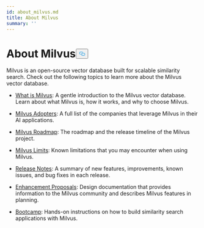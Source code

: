 ```yaml
---
id: about_milvus.md
title: About Milvus
summary: ''
---
```

<h1 id="About-Milvus" class="common-anchor-header">About Milvus<button data-href="#About-Milvus" class="anchor-icon" translate="no">
      <svg translate="no"
        aria-hidden="true"
        focusable="false"
        height="20"
        version="1.1"
        viewBox="0 0 16 16"
        width="16"
      >
        <path
          fill="#0092E4"
          fill-rule="evenodd"
          d="M4 9h1v1H4c-1.5 0-3-1.69-3-3.5S2.55 3 4 3h4c1.45 0 3 1.69 3 3.5 0 1.41-.91 2.72-2 3.25V8.59c.58-.45 1-1.27 1-2.09C10 5.22 8.98 4 8 4H4c-.98 0-2 1.22-2 2.5S3 9 4 9zm9-3h-1v1h1c1 0 2 1.22 2 2.5S13.98 12 13 12H9c-.98 0-2-1.22-2-2.5 0-.83.42-1.64 1-2.09V6.25c-1.09.53-2 1.84-2 3.25C6 11.31 7.55 13 9 13h4c1.45 0 3-1.69 3-3.5S14.5 6 13 6z"
        ></path>
      </svg>
    </button></h1><p>Milvus is an open-source vector database built for scalable similarity search. Check out the following topics to learn more about the Milvus vector database.</p>
<ul>
<li><p><a href="/docs/zh/overview.md">What is Milvus</a>: A gentle introduction to the Milvus vector database. Learn about what Milvus is, how it works, and why to choose Milvus.</p></li>
<li><p><a href="/docs/zh/milvus_adopters.md">Milvus Adopters</a>: A full list of the companies that leverage Milvus in their AI applications.</p></li>
<li><p><a href="https://wiki.lfaidata.foundation/display/MIL/Milvus+2.X+Roadmap+and+Time+schedule">Milvus Roadmap</a>: The roadmap and the release timeline of the Milvus project.</p></li>
<li><p><a href="/docs/zh/limitations.md">Milvus Limits</a>: Known limitations that you may encounter when using Milvus.</p></li>
<li><p><a href="/docs/zh/release_notes.md">Release Notes</a>: A summary of new features, improvements, known issues, and bug fixes in each release.</p></li>
<li><p><a href="https://wiki.lfaidata.foundation/pages/viewpage.action?pageId=43287103">Enhancement Proposals</a>: Design documentation that provides information to the Milvus community and describes Milvus features in planning.</p></li>
<li><p><a href="https://milvus.io/bootcamp">Bootcamp</a>: Hands-on instructions on how to build similarity search applications with Milvus.</p></li>
</ul>
